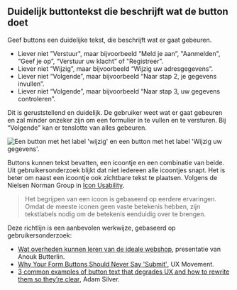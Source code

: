 ## Duidelijk buttontekst die beschrijft wat de button doet

Geef buttons een duidelijke tekst, die beschrijft wat er gaat gebeuren.

- Liever niet "Verstuur", maar bijvoorbeeld “Meld je aan”, "Aanmelden", “Geef je op”, “Verstuur uw klacht” of "Registreer".
- Liever niet “Wijzig”, maar bijvoorbeeld “Wijzig uw adresgegevens”.
- Liever niet “Volgende”, maar bijvoorbeeld “Naar stap 2, je gegevens invullen”.
- Liever niet “Volgende”, maar bijvoorbeeld “Naar stap 3, uw gegevens controleren”.

Dit is geruststellend en duidelijk. De gebruiker weet wat er gaat gebeuren en zal minder onzeker zijn om een formulier in te vullen en te versturen. Bij “Volgende” kan er tenslotte van alles gebeuren.

![Een button met het label 'wijzig' en een button met het label 'Wijzig uw gegevens'.](https://raw.githubusercontent.com/nl-design-system/documentatie/assets/richtlijnen_formulier_buttons_label.png)

Buttons kunnen tekst bevatten, een icoontje en een combinatie van beide. Uit gebruikersonderzoek blijkt dat niet iedereen alle icoontjes snapt. Het is beter om naast een icoontje ook zichtbare tekst te plaatsen. Volgens de Nielsen Norman Group in [<span lang="en">Icon Usability</span>](https://www.nngroup.com/articles/icon-usability/).

> Het begrijpen van een icoon is gebaseerd op eerdere ervaringen. Omdat de meeste iconen geen vaste betekenis hebben, zijn tekstlabels nodig om de betekenis eenduidig over te brengen.

Deze richtlijn is een aanbevolen werkwijze, gebaseerd op gebruikersonderzoek:

- [<span lang="en">Wat overheden kunnen leren van de ideale webshop</span>](https://www.ncdt.nl/programma/wat-overheden-kunnen-leren-van-de-ideale-webshop), presentatie van Anouk Butterlin.
- [<span lang="en">Why Your Form Buttons Should Never Say 'Submit'</span>](https://uxmovement.com/forms/why-your-form-buttons-should-never-say-submit/), UX Movement.
- [<span lang="en">3 common examples of button text that degrades UX and how to rewrite them so they’re clear</span>](https://adamsilver.io/blog/3-common-examples-of-button-text-that-degrades-ux-and-how-to-rewrite-them-so-theyre-clear/), Adam Silver.
